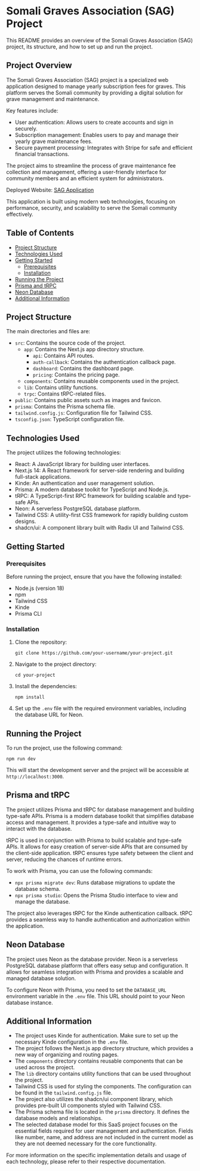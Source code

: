 # Somali Graves Association (SAG) Project

This README provides an overview of the Somali Graves Association (SAG) project, its structure, and how to set up and run the project.

## Project Overview

The Somali Graves Association (SAG) project is a specialized web application designed to manage yearly subscription fees for graves. This platform serves the Somali community by providing a digital solution for grave management and maintenance.

Key features include:
- User authentication: Allows users to create accounts and sign in securely.
- Subscription management: Enables users to pay and manage their yearly grave maintenance fees.
- Secure payment processing: Integrates with Stripe for safe and efficient financial transactions.

The project aims to streamline the process of grave maintenance fee collection and management, offering a user-friendly interface for community members and an efficient system for administrators.

Deployed Website: [SAG Application](https://sag-app-pi.vercel.app) 

This application is built using modern web technologies, focusing on performance, security, and scalability to serve the Somali community effectively.

## Table of Contents

- [Project Structure](#project-structure)
- [Technologies Used](#technologies-used)
- [Getting Started](#getting-started)
  - [Prerequisites](#prerequisites)
  - [Installation](#installation)
- [Running the Project](#running-the-project)
- [Prisma and tRPC](#prisma-and-trpc)
- [Neon Database](#neon-database)
- [Additional Information](#additional-information)

## Project Structure

The main directories and files are:

- `src`: Contains the source code of the project.
  - `app`: Contains the Next.js app directory structure.
    - `api`: Contains API routes.
    - `auth-callback`: Contains the authentication callback page.
    - `dashboard`: Contains the dashboard page.
    - `pricing`: Contains the pricing page.
  - `components`: Contains reusable components used in the project.
  - `lib`: Contains utility functions.
  - `trpc`: Contains tRPC-related files.
- `public`: Contains public assets such as images and favicon.
- `prisma`: Contains the Prisma schema file.
- `tailwind.config.js`: Configuration file for Tailwind CSS.
- `tsconfig.json`: TypeScript configuration file.

## Technologies Used

The project utilizes the following technologies:

- React: A JavaScript library for building user interfaces.
- Next.js 14: A React framework for server-side rendering and building full-stack applications.
- Kinde: An authentication and user management solution.
- Prisma: A modern database toolkit for TypeScript and Node.js.
- tRPC: A TypeScript-first RPC framework for building scalable and type-safe APIs.
- Neon: A serverless PostgreSQL database platform.
- Tailwind CSS: A utility-first CSS framework for rapidly building custom designs.
- shadcn/ui: A component library built with Radix UI and Tailwind CSS.

## Getting Started

### Prerequisites

Before running the project, ensure that you have the following installed:

- Node.js (version 18)
- npm
- Tailwind CSS
- Kinde
- Prisma CLI

### Installation

1. Clone the repository:

   ```
   git clone https://github.com/your-username/your-project.git
   ```

2. Navigate to the project directory:

   ```
   cd your-project
   ```

3. Install the dependencies:

   ```
   npm install
   ```

4. Set up the `.env` file with the required environment variables, including the database URL for Neon.

## Running the Project

To run the project, use the following command:

```
npm run dev
```

This will start the development server and the project will be accessible at `http://localhost:3000`.

## Prisma and tRPC

The project utilizes Prisma and tRPC for database management and building type-safe APIs. Prisma is a modern database toolkit that simplifies database access and management. It provides a type-safe and intuitive way to interact with the database.

tRPC is used in conjunction with Prisma to build scalable and type-safe APIs. It allows for easy creation of server-side APIs that are consumed by the client-side application. tRPC ensures type safety between the client and server, reducing the chances of runtime errors.

To work with Prisma, you can use the following commands:

- `npx prisma migrate dev`: Runs database migrations to update the database schema.
- `npx prisma studio`: Opens the Prisma Studio interface to view and manage the database.

The project also leverages tRPC for the Kinde authentication callback. tRPC provides a seamless way to handle authentication and authorization within the application.

## Neon Database

The project uses Neon as the database provider. Neon is a serverless PostgreSQL database platform that offers easy setup and configuration. It allows for seamless integration with Prisma and provides a scalable and managed database solution.

To configure Neon with Prisma, you need to set the `DATABASE_URL` environment variable in the `.env` file. This URL should point to your Neon database instance.

## Additional Information

- The project uses Kinde for authentication. Make sure to set up the necessary Kinde configuration in the `.env` file.
- The project follows the Next.js app directory structure, which provides a new way of organizing and routing pages.
- The `components` directory contains reusable components that can be used across the project.
- The `lib` directory contains utility functions that can be used throughout the project.
- Tailwind CSS is used for styling the components. The configuration can be found in the `tailwind.config.js` file.
- The project also utilizes the shadcn/ui component library, which provides pre-built UI components styled with Tailwind CSS.
- The Prisma schema file is located in the `prisma` directory. It defines the database models and relationships.
- The selected database model for this SaaS project focuses on the essential fields required for user management and authentication. Fields like number, name, and address are not included in the current model as they are not deemed necessary for the core functionality.

For more information on the specific implementation details and usage of each technology, please refer to their respective documentation.